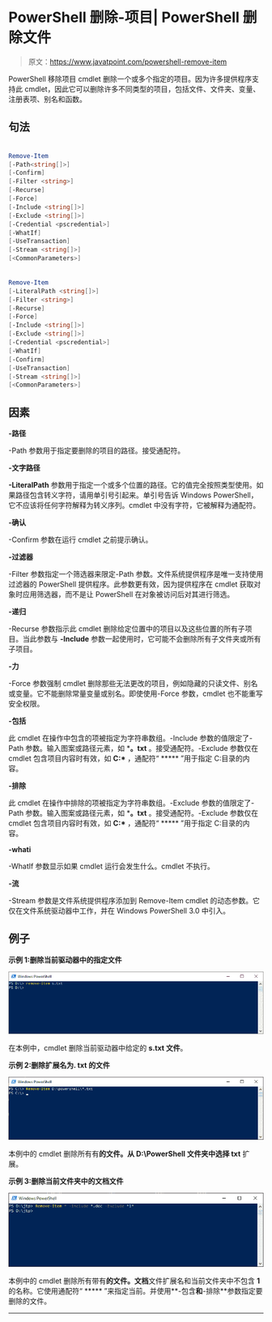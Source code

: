 # PowerShell 删除-项目| PowerShell 删除文件

> 原文：<https://www.javatpoint.com/powershell-remove-item>

PowerShell 移除项目 cmdlet 删除一个或多个指定的项目。因为许多提供程序支持此 cmdlet，因此它可以删除许多不同类型的项目，包括文件、文件夹、变量、注册表项、别名和函数。

## 句法

```powershell

Remove-Item
[-Path<string[]>]
[-Confirm]
[-Filter <string>]
[-Recurse] 
[-Force]
[-Include <string[]>]
[-Exclude <string[]>]
[-Credential <pscredential>] 
[-WhatIf] 
[-UseTransaction] 
[-Stream <string[]>]  
[<CommonParameters>]

```

```powershell

Remove-Item
[-LiteralPath <string[]>]
[-Filter <string>] 
[-Recurse]
[-Force]
[-Include <string[]>] 
[-Exclude <string[]>] 
[-Credential <pscredential>] 
[-WhatIf] 
[-Confirm] 
[-UseTransaction] 
[-Stream <string[]>]
[<CommonParameters>]

```

## 因素

**-路径**

-Path 参数用于指定要删除的项目的路径。接受通配符。

**-文字路径**

**-LiteralPath** 参数用于指定一个或多个位置的路径。它的值完全按照类型使用。如果路径包含转义字符，请用单引号引起来。单引号告诉 Windows PowerShell，它不应该将任何字符解释为转义序列。cmdlet 中没有字符，它被解释为通配符。

**-确认**

-Confirm 参数在运行 cmdlet 之前提示确认。

**-过滤器**

-Filter 参数指定一个筛选器来限定-Path 参数。文件系统提供程序是唯一支持使用过滤器的 PowerShell 提供程序。此参数更有效，因为提供程序在 cmdlet 获取对象时应用筛选器，而不是让 PowerShell 在对象被访问后对其进行筛选。

**-递归**

-Recurse 参数指示此 cmdlet 删除给定位置中的项目以及这些位置的所有子项目。当此参数与 **-Include** 参数一起使用时，它可能不会删除所有子文件夹或所有子项目。

**-力**

-Force 参数强制 cmdlet 删除那些无法更改的项目，例如隐藏的只读文件、别名或变量。它不能删除常量变量或别名。即使使用-Force 参数，cmdlet 也不能重写安全权限。

**-包括**

此 cmdlet 在操作中包含的项被指定为字符串数组。-Include 参数的值限定了-Path 参数。输入图案或路径元素，如 ***。txt** 。接受通配符。-Exclude 参数仅在 cmdlet 包含项目内容时有效，如 **C:\*** ，通配符“ ***** ”用于指定 C:目录的内容。

**-排除**

此 cmdlet 在操作中排除的项被指定为字符串数组。-Exclude 参数的值限定了-Path 参数。输入图案或路径元素，如 ***。txt** 。接受通配符。-Exclude 参数仅在 cmdlet 包含项目内容时有效，如 **C:\*** ，通配符“ ***** ”用于指定 C:目录的内容。

**-whati**

-WhatIf 参数显示如果 cmdlet 运行会发生什么。cmdlet 不执行。

**-流**

-Stream 参数是文件系统提供程序添加到 Remove-Item cmdlet 的动态参数。它仅在文件系统驱动器中工作，并在 Windows PowerShell 3.0 中引入。

## 例子

**示例 1:删除当前驱动器中的指定文件**

![PowerShell Remove-Item](img/894b58130991405b0c05faf22d23f6b3.png)

在本例中，cmdlet 删除当前驱动器中给定的 **s.txt 文件**。

**示例 2:删除扩展名为. txt 的文件**

![PowerShell Remove-Item](img/afd93e1c45d08cf266c64c83e59cb2c8.png)

本例中的 cmdlet 删除所有有**的文件。从 **D:\PowerShell** 文件夹中选择 txt** 扩展。

**示例 3:删除当前文件夹中的文档文件**

![PowerShell Remove-Item](img/0d7827a2d94d0a57d476998e586e3720.png)

本例中的 cmdlet 删除所有带有**的文件。文档**文件扩展名和当前文件夹中不包含 **1** 的名称。它使用通配符“ ***** ”来指定当前。并使用**-包含**和**-排除**参数指定要删除的文件。

* * *